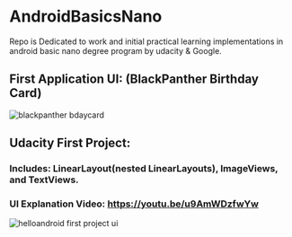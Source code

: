 # AndroidBasicsNano

Repo is Dedicated to work and initial practical learning implementations in android basic nano degree program by udacity &amp; Google.

## First Application UI: (BlackPanther Birthday Card)

![blackpanther bdaycard](https://user-images.githubusercontent.com/7467539/36913037-a4e61872-1e6e-11e8-85f9-a7e0cf3cc6ad.png)


## Udacity First Project: 

### Includes: LinearLayout(nested LinearLayouts), ImageViews, and TextViews.
### UI Explanation Video: https://youtu.be/u9AmWDzfwYw

![helloandroid first project ui](https://user-images.githubusercontent.com/7467539/36889023-1a1e8116-1e1e-11e8-9b77-3b2b836e35a0.png)

